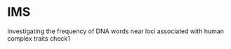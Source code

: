 # IMS
Investigating the frequency of DNA words near loci associated with human complex traits
check1
